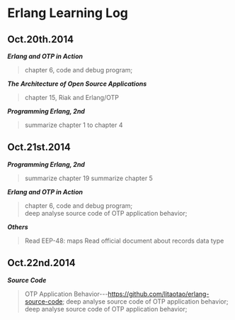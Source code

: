 Erlang Learning Log
===========  


Oct.20th.2014
---
***Erlang and OTP in Action***  
>	chapter 6, code and debug program;  

***The Architecture of Open Source Applications***  
>	chapter 15, Riak and Erlang/OTP

***Programming Erlang, 2nd***
>	summarize chapter 1 to chapter 4

Oct.21st.2014
---  
***Programming Erlang, 2nd***
>	summarize chapter 19
>	summarize chapter 5

***Erlang and OTP in Action***  
>	chapter 6, code and debug program;  
>   deep analyse source code of OTP application behavior;

***Others***
>	Read EEP-48: maps
> 	Read official document about records data type

Oct.22nd.2014
---
***Source Code***
>	OTP Application Behavior---https://github.com/litaotao/erlang-source-code;
>	deep analyse source code of OTP application behavior;
>	deep analyse source code of OTP application behavior;
